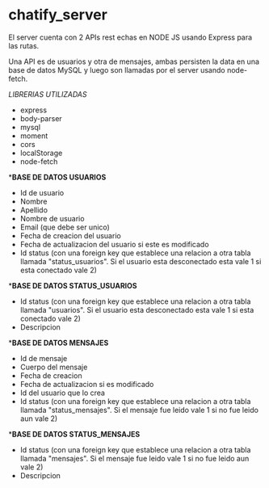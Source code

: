 ﻿# chatify_server

El server cuenta con 2 APIs rest echas en NODE JS usando Express para las rutas. 

Una API es de usuarios y otra de mensajes, ambas persisten la data en una base de datos MySQL y luego son llamadas por el server usando node-fetch.

*LIBRERIAS UTILIZADAS*
* express
* body-parser
* mysql
* moment
* cors
* localStorage
* node-fetch

*******BASE DE DATOS USUARIOS******

  * Id de usuario
  * Nombre
  * Apellido
  * Nombre de usuario
  * Email (que debe ser unico)
  * Fecha de creacion del usuario
  * Fecha de actualizacion del usuario si este es modificado
  * Id status (con una foreign key que establece una relacion a otra tabla llamada "status_usuarios". Si el usuario esta desconectado esta vale 1 si esta conectado vale 2)
  
  *******BASE DE DATOS STATUS_USUARIOS******
  
  * Id status (con una foreign key que establece una relacion a otra tabla llamada "usuarios". Si el usuario esta desconectado esta vale 1 si esta conectado vale 2)
  * Descripcion
  
  *******BASE DE DATOS MENSAJES******
  
  * Id de mensaje
  * Cuerpo del mensaje
  * Fecha de creacion
  * Fecha de actualizacion si es modificado
  * Id del usuario que lo crea
  * Id status (con una foreign key que establece una relacion a otra tabla llamada "status_mensajes". Si el mensaje fue leido vale 1 si no fue leido aun vale 2)
  
  *******BASE DE DATOS STATUS_MENSAJES******
  
  * Id status (con una foreign key que establece una relacion a otra tabla llamada "mensajes". Si el mensaje fue leido vale 1 si no fue leido aun vale 2)
  * Descripcion
  
  
  
  
